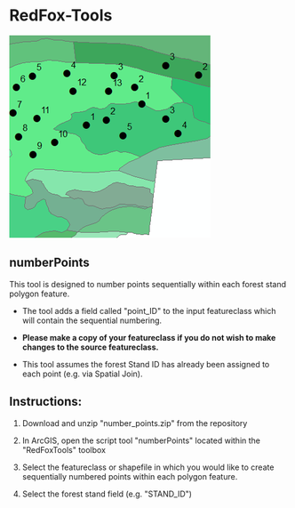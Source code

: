 # RedFox-Tools

![alt text](https://github.com/redfoxgis/RedFox-Tools/blob/master/points.png)

## numberPoints

This tool is designed to number points sequentially within each forest stand polygon feature. 

* The tool adds a field called "point_ID" to the input featureclass which will contain the sequential numbering. 

* **Please make a copy of your featureclass if you do not wish to make changes to the source featureclass.**

* This tool assumes the forest Stand ID has already been assigned to each point (e.g. via Spatial Join). 

## Instructions: 
1. Download and unzip "number_points.zip" from the repository

2. In ArcGIS, open the script tool "numberPoints" located within the "RedFoxTools" toolbox

3. Select the featureclass or shapefile in which you would like to create sequentially numbered points within each polygon feature. 

4. Select the forest stand field (e.g. "STAND_ID") 

